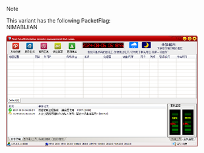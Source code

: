 > [!NOTE]  
> This variant has the following PacketFlag:  
> NIMABIJIAN  

![Screenshot](https://raw.githubusercontent.com/Cryakl/Ultimate-RAT-Collection/refs/heads/main/Sainbox/Star%204.0%20Snips/Screenshot.png)
